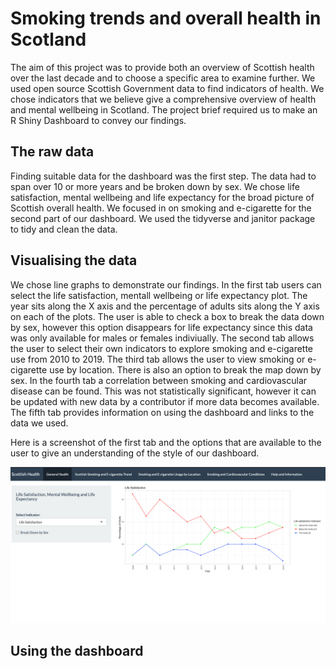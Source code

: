# Smoking trends and overall health in Scotland 

The aim of this project was to provide both an overview of Scottish health over the last decade and to choose a specific area to examine further. 
We used open source Scottish Government data to find indicators of health. We chose indicators that we believe give a comprehensive overview of health and 
mental wellbeing in Scotland. The project brief required us to make an R Shiny Dashboard to convey our findings. 

## The raw data 

Finding suitable data for the dashboard was the first step. The data had to span over 10 or more years and be broken down by sex. We chose life satisfaction, 
mental wellbeing and life expectancy for the broad picture of Scottish overall health. We focused in on smoking and e-cigarette for the second part of our 
dashboard. We used the tidyverse and janitor package to tidy and clean the data. 

## Visualising the data 

We chose line graphs to demonstrate our findings. In the first tab users can select the life satisfaction, mentall wellbeing or life expectancy plot. The year 
sits along the X axis and the percentage of adults sits along the Y axis on each of the plots. The user is able to check a box to break the data down by sex, 
however this option disappears for life expectancy since this data was only available for males or females indiviually. The second tab allows the user to 
select their own indicators to explore smoking and e-cigarette use from 2010 to 2019. The third tab allows the user to view smoking or e-cigarette use by 
location. There is also an option to break the map down by sex. In the fourth tab a correlation between smoking and cardiovascular disease can be found. This 
was not statistically significant, however it can be updated with new data by a contributor if more data becomes available. The fifth tab provides information 
on using the dashboard and links to the data we used. 

Here is a screenshot of the first tab and the options that are available to the user to give an understanding of the style of our dashboard. 

![Screenshot](images/first_tab.png) 

## Using the dashboard 

